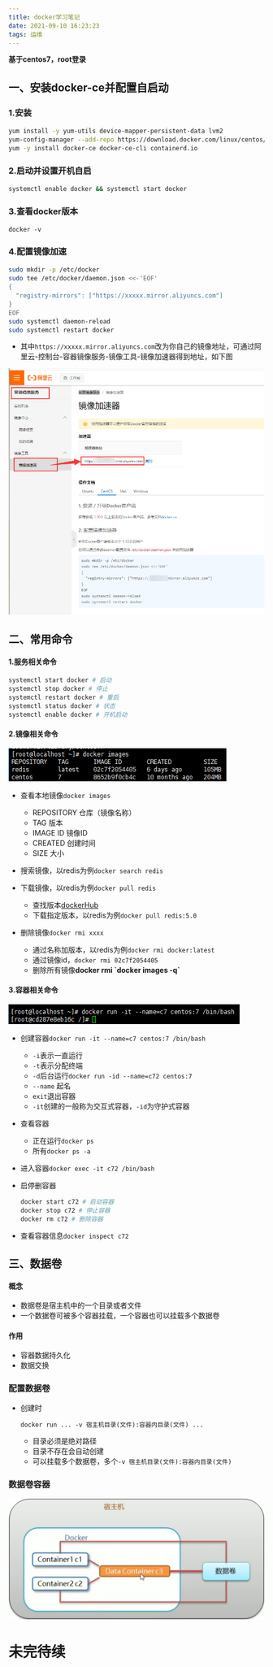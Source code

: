 ```yaml
---
title: docker学习笔记
date: 2021-09-10 16:23:23
tags: 运维
---
```


**基于centos7，root登录**

## 一、安装docker-ce并配置自启动

### 1.安装

```sh
yum install -y yum-utils device-mapper-persistent-data lvm2
yum-config-manager --add-repo https://download.docker.com/linux/centos/docker-ce.repo
yum -y install docker-ce docker-ce-cli containerd.io
```

<!--more-->

### 2.启动并设置开机自启

```sh
systemctl enable docker && systemctl start docker
```

### 3.查看docker版本

```
docker -v
```

### 4.配置镜像加速

```sh
sudo mkdir -p /etc/docker
sudo tee /etc/docker/daemon.json <<-'EOF'
{
  "registry-mirrors": ["https://xxxxx.mirror.aliyuncs.com"]
}
EOF
sudo systemctl daemon-reload
sudo systemctl restart docker
```

* 其中`https://xxxxx.mirror.aliyuncs.com`改为你自己的镜像地址，可通过阿里云-控制台-容器镜像服务-镜像工具-镜像加速器得到地址，如下图

![image-20210910165711245](newpost-22/image-20210910165711245.png)

## 二、常用命令

#### 1.服务相关命令

```sh
systemctl start docker # 启动
systemctl stop docker # 停止
systemctl restart docker # 重启
systemctl status docker # 状态
systemctl enable docker # 开机启动
```

#### 2.镜像相关命令

![image-20210910172723513](newpost-22/image-20210910172723513.png)

* 查看本地镜像`docker images`
  * REPOSITORY 仓库（镜像名称）
  * TAG 版本
  * IMAGE ID 镜像ID
  * CREATED 创建时间
  * SIZE 大小

* 搜索镜像，以redis为例`docker search redis`
* 下载镜像，以redis为例`docker pull redis`
  * 查找版本[dockerHub](https://hub.docker.com/)
  * 下载指定版本，以redis为例`docker pull redis:5.0`
* 删除镜像`docker rmi xxxx`
  * 通过名称加版本，以redis为例`docker rmi docker:latest`
  * 通过镜像id，`docker rmi 02c7f2054405`
  * 删除所有镜像**docker rmi \`docker images -q\`**

#### 3.容器相关命令

![image-20210910172751390](newpost-22/image-20210910172751390.png)

* 创建容器`docker run -it --name=c7 centos:7 /bin/bash`
  * `-i`表示一直运行
  * `-t`表示分配终端
  * `-d`后台运行`docker run -id --name=c72 centos:7`
  * `--name` 起名
  * `exit`退出容器
  * `-it`创建的一般称为交互式容器，`-id`为守护式容器

* 查看容器
  * 正在运行`docker ps`
  * 所有`docker ps -a`

* 进入容器`docker exec -it c72 /bin/bash`

* 启停删容器

  ```sh
  docker start c72 # 启动容器
  docker stop c72 # 停止容器
  docker rm c72 # 删除容器
  ```

* 查看容器信息`docker inspect c72`

## 三、数据卷

#### 概念

* 数据卷是宿主机中的一个目录或者文件
* 一个数据卷可被多个容器挂载，一个容器也可以挂载多个数据卷

#### 作用

* 容器数据持久化
* 数据交换

### 配置数据卷

* 创建时

  ```
  docker run ... -v 宿主机目录(文件):容器内目录(文件) ...
  ```

  * 目录必须是绝对路径
  * 目录不存在会自动创建
  * 可以挂载多个数据卷，多个`-v 宿主机目录(文件):容器内目录(文件)`

### 数据卷容器

![image-20210910180140147](newpost-22/image-20210910180140147.png)













# 未完待续









































